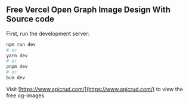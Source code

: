 ## Free Vercel Open Graph Image Design With Source code

First, run the development server:

```bash
npm run dev
# or
yarn dev
# or
pnpm dev
# or
bun dev
```

Visit [https://www.apicrud.com/](https://www.apicrud.com/) to view the free og-images
